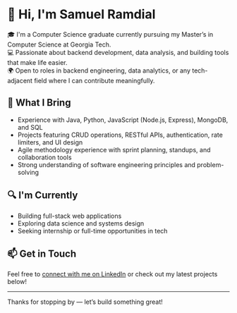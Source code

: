 # 👋 Hi, I'm Samuel Ramdial

🎓 I'm a Computer Science graduate currently pursuing my Master’s in Computer Science at Georgia Tech.  
💻 Passionate about backend development, data analysis, and building tools that make life easier.  
🌍 Open to roles in backend engineering, data analytics, or any tech-adjacent field where I can contribute meaningfully.

## 🚀 What I Bring
- Experience with Java, Python, JavaScript (Node.js, Express), MongoDB, and SQL
- Projects featuring CRUD operations, RESTful APIs, authentication, rate limiters, and UI design
- Agile methodology experience with sprint planning, standups, and collaboration tools
- Strong understanding of software engineering principles and problem-solving

## 🔍 I'm Currently
- Building full-stack web applications  
- Exploring data science and systems design  
- Seeking internship or full-time opportunities in tech

## 📫 Get in Touch
Feel free to [connect with me on LinkedIn](https://www.linkedin.com/in/your-link) or check out my latest projects below!

---

Thanks for stopping by — let’s build something great!
